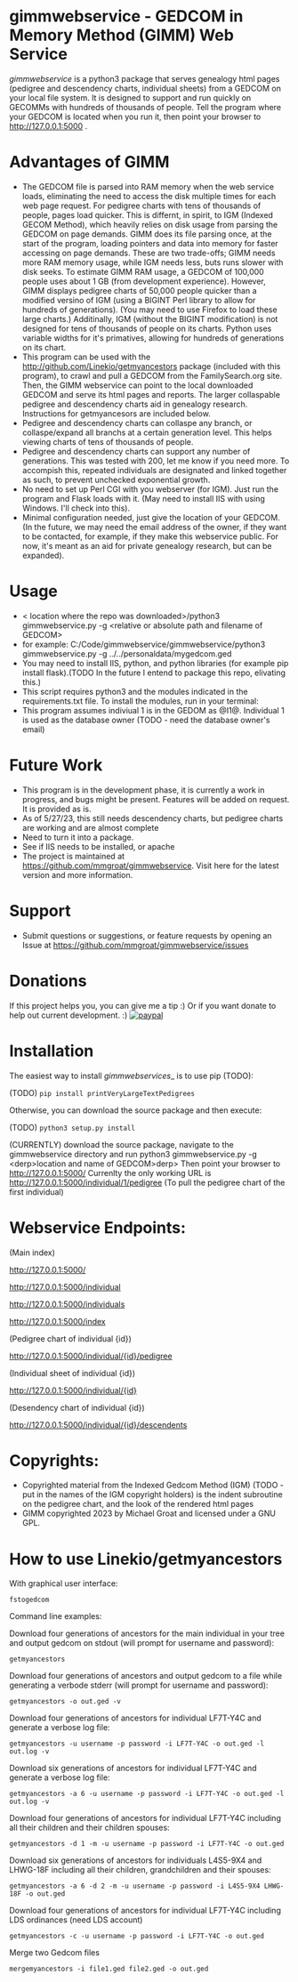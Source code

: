 gimmwebservice - GEDCOM in Memory Method (GIMM) Web Service
=======
_gimmwebservice_  is a python3 package that serves genealogy html pages (pedigree and descendency charts, individual sheets) from a GEDCOM on your local file system. 
It is designed to support and run quickly on GECOMMs with hundreds of thousands of people. Tell the program where your GEDCOM is located when you run it, then point your browser to http://127.0.0.1:5000 .

Advantages of GIMM
=======
* The GEDCOM file is parsed into RAM memory when the web service loads, eliminating the need to access the disk multiple times for each web page request. For pedigree charts with tens of thousands of people, pages load quicker. This is differnt, in spirit, to IGM (Indexed GECOM Method), which heavily relies on disk usage from parsing the GEDCOM on page demands. GIMM does its file parsing once, at the start of the program, loading pointers and data into memory for faster accessing on page demands. These are two trade-offs; GIMM needs more RAM memory usage, while IGM needs less, buts runs slower with disk seeks. To estimate GIMM RAM usage, a GEDCOM of 100,000 people uses about 1 GB (from development experience). However, GIMM displays pedigree charts of 50,000 people quicker than a modified versino of IGM (using a BIGINT Perl library to allow for hundreds of generations). (You may need to use Firefox to load these large charts.) Additinally, IGM (without the BIGINT modification) is not designed for tens of thousands of people on its charts. Python uses variable widths for it's primatives, allowing for hundreds of generations on its chart. 
* This program can be used with the http://github.com/Linekio/getmyancestors package (included with this program), to crawl and pull a GEDCOM from the FamilySearch.org site. Then, the GIMM webservice can point to the local downloaded GEDCOM and serve its html pages and reports. The larger collaspable pedigree and descendency charts aid in genealogy research. Instructions for getmyancesors are included below.
* Pedigree and descendency charts can collaspe any branch, or collaspe/expand all branchs at a certain generation level. This helps viewing charts of tens of thousands of people.
* Pedigree and descendency charts can support any number of generations. This was tested with 200, let me know if you need more. To accompish this, repeated individuals are designated and linked together as such, to prevent unchecked exponential growth.
* No need to set up Perl CGI with you webserver (for IGM). Just run the program and Flask loads with it. (May need to install IIS with using Windows. I'll check into this).
* Minimal configuration needed, just give the location of your GEDCOM. (In the future, we may need the email address of the owner, if they want to be contacted, for example, if they make this webservice public. For now, it's meant as an aid for private genealogy research, but can be expanded).

Usage
=======
* &lt; location where the repo was downloaded&gt;/python3 gimmwebservice.py -g &lt;relative or absolute path and filename of GEDCOM&gt;
* for example: C:/Code/gimmwebservice/gimmwebservice/python3 gimmwebservice.py -g ../../personaldata/mygedcom.ged
* You may need to install IIS, python, and python libraries (for example pip install flask).(TODO In the future I entend to package this repo, elivating this.)
* This script requires python3 and the modules indicated in the requirements.txt file. To install the modules, run in your terminal:
* This program assumes indiviual 1 is in the GEDOM as @I1@. Individual 1 is used as the database owner (TODO - need the database owner's email)

Future Work
=======
* This program is in the development phase, it is currently a work in progress, and bugs might be present. Features will be added on request. It is provided as is.
* As of 5/27/23, this still needs descendency charts, but pedigree charts are working and are almost complete
* Need to turn it into a package.
* See if IIS needs to be installed, or apache
* The project is maintained at https://github.com/mmgroat/gimmwebservice. Visit here for the latest version and more information.

Support
=======
* Submit questions or suggestions, or feature requests by opening an Issue at https://github.com/mmgroat/gimmwebservice/issues

Donations
========
If this project helps you, you can give me a tip :) Or if you want donate to help out current development. :)
[![paypal](https://www.paypalobjects.com/en_US/i/btn/btn_donateCC_LG.gif)](https://www.paypal.com/donate/?business=YLBFKLXCCKRH6&no_recurring=0&item_name=printVeryLargeTextPedigrees+-+Donations+are+appreciated%21&currency_code=USD)

Installation
============
The easiest way to install _gimmwebservices__ is to use pip (TODO):

(TODO) `pip install printVeryLargeTextPedigrees`

Otherwise, you can download the source package and then execute:

(TODO) `python3 setup.py install`

(CURRENTLY) download the source package, navigate to the gimmwebservice directory and run python3 gimmwebservice.py -g &lt;derp>location and name of GEDCOM&gt;derp>
Then point your browser to http://127.0.0.1:5000/
Currenlty the only working URL is http://127.0.0.1:5000/individual/1/pedigree (To pull the pedigree chart of the first individual)

Webservice Endpoints:
==========
(Main index)

http://127.0.0.1:5000/ 

http://127.0.0.1:5000/individual

http://127.0.0.1:5000/individuals

http://127.0.0.1:5000/index



(Pedigree chart of individual {id})

http://127.0.0.1:5000/individual/{id}/pedigree


(Individual sheet of individual {id})

http://127.0.0.1:5000/individual/{id}

(Desendency chart of individual {id})

http://127.0.0.1:5000/individual/{id}/descendents

Copyrights:
=======
* Copyrighted material from the Indexed Gedcom Method (IGM) (TODO - put in the names of the IGM copyright holders) is the indent subroutine on the pedigree chart, and the look of the rendered html pages
* GIMM copyrighted 2023 by Michael Groat and licensed under a GNU GPL.


How to use Linekio/getmyancestors
==========

With graphical user interface:

```
fstogedcom
```

Command line examples:

Download four generations of ancestors for the main individual in your tree and output gedcom on stdout (will prompt for username and password):

```
getmyancestors
```

Download four generations of ancestors and output gedcom to a file while generating a verbode stderr (will prompt for username and password):

```
getmyancestors -o out.ged -v
```

Download four generations of ancestors for individual LF7T-Y4C and generate a verbose log file:

```
getmyancestors -u username -p password -i LF7T-Y4C -o out.ged -l out.log -v
```

Download six generations of ancestors for individual LF7T-Y4C and generate a verbose log file:

```
getmyancestors -a 6 -u username -p password -i LF7T-Y4C -o out.ged -l out.log -v
```

Download four generations of ancestors for individual LF7T-Y4C including all their children and their children spouses:

```
getmyancestors -d 1 -m -u username -p password -i LF7T-Y4C -o out.ged
```

Download six generations of ancestors for individuals L4S5-9X4 and LHWG-18F including all their children, grandchildren and their spouses:

```
getmyancestors -a 6 -d 2 -m -u username -p password -i L4S5-9X4 LHWG-18F -o out.ged
```

Download four generations of ancestors for individual LF7T-Y4C including LDS ordinances (need LDS account)

```
getmyancestors -c -u username -p password -i LF7T-Y4C -o out.ged
```

Merge two Gedcom files

```
mergemyancestors -i file1.ged file2.ged -o out.ged
```

